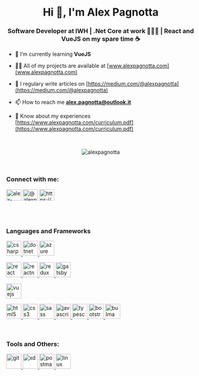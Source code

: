 <h1 align="center">Hi 👋, I'm Alex Pagnotta</h1>
<h3 align="center">Software Developer at IWH | .Net Core at work 👨🏻‍💻 | React and VueJS on my spare time ☕️ </h3>


- 🌱 I’m currently learning **VueJS**

- 👨‍💻 All of my projects are available at [www.alexpagnotta.com](www.alexpagnotta.com)

- 📝 I regulary write articles on [https://medium.com/@alexpagnotta](https://medium.com/@alexpagnotta)

- 📫 How to reach me **alex.pagnotta@outlook.it**

- 📄 Know about my experiences [https://www.alexpagnotta.com/curriculum.pdf](https://www.alexpagnotta.com/curriculum.pdf)

<br>

<p align="center"> <img src="https://komarev.com/ghpvc/?username=alexpagnotta&label=Profile%20views&color=f4a4c0&style=flat" alt="alexpagnotta" /> </p>

<br>

<h3 align="left">Connect with me:</h3>
<p align="left">

<!-- Social Links -->
<a href="https://linkedin.com/in/alex-pagnotta" target="blank"><img align="center" src="https://cdn.jsdelivr.net/npm/simple-icons@3.0.1/icons/linkedin.svg" alt="alex-pagnotta" height="30" width="40" /></a>
<a href="https://medium.com/@alexpagnotta" target="blank"><img align="center" src="https://cdn.jsdelivr.net/npm/simple-icons@3.0.1/icons/medium.svg" alt="@alexpagnotta" height="30" width="40" /></a>
<a href="https://www.behance.net/https://www.behance.net/alexpagnotta" target="blank"><img align="center" src="https://cdn.jsdelivr.net/npm/simple-icons@3.0.1/icons/behance.svg" alt="https://www.behance.net/alexpagnotta" height="30" width="40" /></a>

</p>

<br><br>

<!-- Languages and Frameworks -->

<h3 align="left">Languages and Frameworks</h3>
<p align="left">


<!-- C#, .Net and Azure -->

<a href="https://www.w3schools.com/cs/" target="_blank"> <img src="https://devicons.github.io/devicon/devicon.git/icons/csharp/csharp-original.svg" alt="csharp" width="40" height="40"/> </a>
<a href="https://dotnet.microsoft.com/" target="_blank"> <img src="https://devicons.github.io/devicon/devicon.git/icons/dot-net/dot-net-original-wordmark.svg" alt="dotnet" width="40" height="40"/> </a> 
<a href="https://azure.microsoft.com/en-in/" target="_blank"> <img src="https://www.vectorlogo.zone/logos/microsoft_azure/microsoft_azure-icon.svg" alt="azure" width="40" height="40"/></a>

<!-- React and Gatsby -->

<a href="https://reactjs.org/" target="_blank"> <img src="https://devicons.github.io/devicon/devicon.git/icons/react/react-original-wordmark.svg" alt="react" width="40" height="40"/> </a>
<a href="https://reactnative.dev/" target="_blank"> <img src="https://reactnative.dev/img/header_logo.svg" alt="reactnative" width="40" height="40"/> </a>
<a href="https://redux.js.org" target="_blank"> <img src="https://devicons.github.io/devicon/devicon.git/icons/redux/redux-original.svg" alt="redux" width="40" height="40"/> </a> 
<a href="https://www.gatsbyjs.com/" target="_blank"> <img src="https://www.vectorlogo.zone/logos/gatsbyjs/gatsbyjs-icon.svg" alt="gatsby" width="40" height="40"/> </a>

<!-- Vue -->

<a href="https://vuejs.org/" target="_blank"> <img src="https://devicons.github.io/devicon/devicon.git/icons/vuejs/vuejs-original-wordmark.svg" alt="vuejs" width="40" height="40"/> </a> 
  
<!-- Bootstrap CSS and JS -->

<a href="https://www.w3.org/html/" target="_blank"> <img src="https://devicons.github.io/devicon/devicon.git/icons/html5/html5-original-wordmark.svg" alt="html5" width="40" height="40"/> </a> 
<a href="https://www.w3schools.com/css/" target="_blank"> <img src="https://devicons.github.io/devicon/devicon.git/icons/css3/css3-original-wordmark.svg" alt="css3" width="40" height="40"/> </a> 
<a href="https://sass-lang.com" target="_blank"> <img src="https://devicons.github.io/devicon/devicon.git/icons/sass/sass-original.svg" alt="sass" width="40" height="40"/> </a> 
<a href="https://developer.mozilla.org/en-US/docs/Web/JavaScript" target="_blank"> <img src="https://devicons.github.io/devicon/devicon.git/icons/javascript/javascript-original.svg" alt="javascript" width="40" height="40"/> </a> 
<a href="https://www.typescriptlang.org/" target="_blank"> <img src="https://devicons.github.io/devicon/devicon.git/icons/typescript/typescript-original.svg" alt="typescript" width="40" height="40"/> </a> 
<a href="https://getbootstrap.com" target="_blank"> <img src="https://devicons.github.io/devicon/devicon.git/icons/bootstrap/bootstrap-plain.svg" alt="bootstrap" width="40" height="40"/> </a> 
<a href="https://bulma.io/" target="_blank"> <img src="https://raw.githubusercontent.com/gilbarbara/logos/804dc257b59e144eaca5bc6ffd16949752c6f789/logos/bulma.svg" alt="bulma" width="40" height="40"/></a>

<p>
  
<br>

<!-- Tools and Others: -->

<h3 align="left">Tools and Others:</h3>
<p align="left">
    <a href="https://git-scm.com/" target="_blank"> <img src="https://www.vectorlogo.zone/logos/git-scm/git-scm-icon.svg" alt="git" width="40" height="40"/> </a>
    <a href="https://www.adobe.com/products/xd.html" target="_blank"> <img src="https://cdn.worldvectorlogo.com/logos/adobe-xd.svg" alt="xd" width="40" height="40"/> </a>
    <a href="https://postman.com" target="_blank"> <img src="https://www.vectorlogo.zone/logos/getpostman/getpostman-icon.svg" alt="postman" width="40" height="40"/> </a> 
    <a href="https://www.linux.org/" target="_blank"> <img src="https://devicons.github.io/devicon/devicon.git/icons/linux/linux-original.svg" alt="linux" width="40" height="40"/> </a> 
<p>
  
</p>
